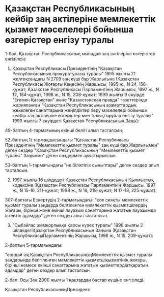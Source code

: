 # Қазақстан Республикасының кейбір заң актілеріне мемлекеттік қызмет мәселелері бойынша өзгерістер енгізу туралы

1-бап. Қазақстан Республикасының мынадай заң актілеріне өзгерістер енгізілсін:

1. Қазақстан Республикасы Президентінің "Қазақстан Республикасының прокуратурасы туралы" 1995 жылғы 21 желтоқсандағы N 2709 заң күші бар Жарлығына (Қазақстан Республикасы Жоғарғы Кеңесінің Жаршысы, 1995 ж., N 24, 156-құжат; Қазақстан Республикасы Парламентінің Жаршысы, 1997 ж., N 12, 184-құжат; 1998 ж., N 15, 208-құжат; 1999 жылғы 9 сәуірде "Егемен Қазақстан" және "Казахстанская правда" газеттерінде жарияланған "Қазақстан Республикасының азаматтардың жекелеген санаттарына жеңілдіктер беру мәселелері бойынша кейбір заң актілеріне өзгерістер мен толықтырулар енгізу туралы" 1999 жылғы 7 сәуірдегі Қазақстан Республикасының Заңы):

49-баптың 4-тармағының екінші бөлігі алып тасталсын;

52-баптың 1) тармақшасындағы "Қазақстан Республикасы Президентінің "Мемлекеттік қызмет туралы" заң күші бар Жарлығымен" деген сөздер "Қазақстан Республикасының "Мемлекеттік қызмет туралы" Заңымен" деген сөздермен ауыстырылсын.

53-баптың 1-тармағындағы "не біліктілік сыныптары" деген сөздер алып тасталсын.

2. 1997 жылғы 16 шілдедегі Қазақстан Республикасының Қылмыстық кодексіне (Қазақстан Республикасы Парламентінің Жаршысы, 1997 ж., N 15-16, 211-құжат; 1998 ж., N 16, 219-құжат; N 17-18, 225-құжат):

307-баптағы Ескертудің 2-тармағындағы: "сол сияқты мемлекеттік қызмет туралы заңдарда белгіленген мемлекеттік қызметшілердің жоғары, бірінші және екінші лауазым санаттарына жататын лауазымда істейтін адамдар" деген сөздер алып тасталсын.

3. "Сыбайлас жемқорлыққа қарсы күрес туралы" 1998 жылғы 2 шілдедегіҚазақстан Республикасының Заңына (Қазақстан РеспубликасыПарламентінің Жаршысы, 1998 ж., N 15, 209-құжат):

2-баптың 5-тармағындағы:

"сондай-ақ Қазақстан РеспубликасыныңМемлекеттік қызмет туралы заңдарында белгіленген мемлекеттік қызметшіқызметінің жоғары, бірінші немесе екінші санаттарына жататын қызметтердіатқаратын адамдар" деген сөздер алып тасталсын.

2-бап. Осы Заң 2000 жылғы 1 қаңтардан бастап күшіне енгізіледі.

Қазақстан РеспубликасыныңПрезиденті

